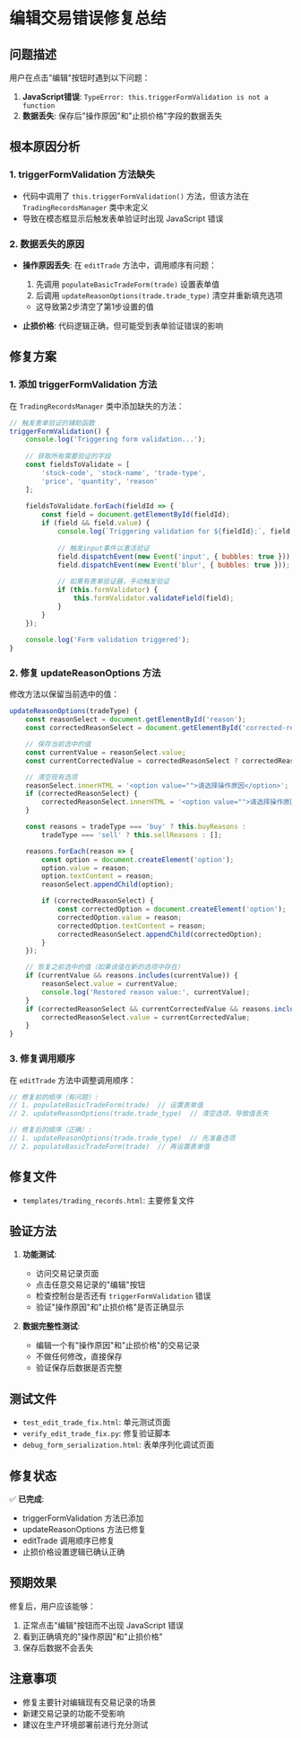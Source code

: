 # 编辑交易错误修复总结

## 问题描述

用户在点击"编辑"按钮时遇到以下问题：

1. **JavaScript错误**: `TypeError: this.triggerFormValidation is not a function`
2. **数据丢失**: 保存后"操作原因"和"止损价格"字段的数据丢失

## 根本原因分析

### 1. triggerFormValidation 方法缺失
- 代码中调用了 `this.triggerFormValidation()` 方法，但该方法在 `TradingRecordsManager` 类中未定义
- 导致在模态框显示后触发表单验证时出现 JavaScript 错误

### 2. 数据丢失的原因
- **操作原因丢失**: 在 `editTrade` 方法中，调用顺序有问题：
  1. 先调用 `populateBasicTradeForm(trade)` 设置表单值
  2. 后调用 `updateReasonOptions(trade.trade_type)` 清空并重新填充选项
  - 这导致第2步清空了第1步设置的值

- **止损价格**: 代码逻辑正确，但可能受到表单验证错误的影响

## 修复方案

### 1. 添加 triggerFormValidation 方法

在 `TradingRecordsManager` 类中添加缺失的方法：

```javascript
// 触发表单验证的辅助函数
triggerFormValidation() {
    console.log('Triggering form validation...');
    
    // 获取所有需要验证的字段
    const fieldsToValidate = [
        'stock-code', 'stock-name', 'trade-type', 
        'price', 'quantity', 'reason'
    ];
    
    fieldsToValidate.forEach(fieldId => {
        const field = document.getElementById(fieldId);
        if (field && field.value) {
            console.log(`Triggering validation for ${fieldId}:`, field.value);
            
            // 触发input事件以激活验证
            field.dispatchEvent(new Event('input', { bubbles: true }));
            field.dispatchEvent(new Event('blur', { bubbles: true }));
            
            // 如果有表单验证器，手动触发验证
            if (this.formValidator) {
                this.formValidator.validateField(field);
            }
        }
    });
    
    console.log('Form validation triggered');
}
```

### 2. 修复 updateReasonOptions 方法

修改方法以保留当前选中的值：

```javascript
updateReasonOptions(tradeType) {
    const reasonSelect = document.getElementById('reason');
    const correctedReasonSelect = document.getElementById('corrected-reason');

    // 保存当前选中的值
    const currentValue = reasonSelect.value;
    const currentCorrectedValue = correctedReasonSelect ? correctedReasonSelect.value : '';

    // 清空现有选项
    reasonSelect.innerHTML = '<option value="">请选择操作原因</option>';
    if (correctedReasonSelect) {
        correctedReasonSelect.innerHTML = '<option value="">请选择操作原因</option>';
    }

    const reasons = tradeType === 'buy' ? this.buyReasons :
        tradeType === 'sell' ? this.sellReasons : [];

    reasons.forEach(reason => {
        const option = document.createElement('option');
        option.value = reason;
        option.textContent = reason;
        reasonSelect.appendChild(option);

        if (correctedReasonSelect) {
            const correctedOption = document.createElement('option');
            correctedOption.value = reason;
            correctedOption.textContent = reason;
            correctedReasonSelect.appendChild(correctedOption);
        }
    });

    // 恢复之前选中的值（如果该值在新的选项中存在）
    if (currentValue && reasons.includes(currentValue)) {
        reasonSelect.value = currentValue;
        console.log('Restored reason value:', currentValue);
    }
    if (correctedReasonSelect && currentCorrectedValue && reasons.includes(currentCorrectedValue)) {
        correctedReasonSelect.value = currentCorrectedValue;
    }
}
```

### 3. 修复调用顺序

在 `editTrade` 方法中调整调用顺序：

```javascript
// 修复前的顺序（有问题）:
// 1. populateBasicTradeForm(trade)  // 设置表单值
// 2. updateReasonOptions(trade.trade_type)  // 清空选项，导致值丢失

// 修复后的顺序（正确）:
// 1. updateReasonOptions(trade.trade_type)  // 先准备选项
// 2. populateBasicTradeForm(trade)  // 再设置表单值
```

## 修复文件

- `templates/trading_records.html`: 主要修复文件

## 验证方法

1. **功能测试**:
   - 访问交易记录页面
   - 点击任意交易记录的"编辑"按钮
   - 检查控制台是否还有 `triggerFormValidation` 错误
   - 验证"操作原因"和"止损价格"是否正确显示

2. **数据完整性测试**:
   - 编辑一个有"操作原因"和"止损价格"的交易记录
   - 不做任何修改，直接保存
   - 验证保存后数据是否完整

## 测试文件

- `test_edit_trade_fix.html`: 单元测试页面
- `verify_edit_trade_fix.py`: 修复验证脚本
- `debug_form_serialization.html`: 表单序列化调试页面

## 修复状态

✅ **已完成**:
- triggerFormValidation 方法已添加
- updateReasonOptions 方法已修复
- editTrade 调用顺序已修复
- 止损价格设置逻辑已确认正确

## 预期效果

修复后，用户应该能够：
1. 正常点击"编辑"按钮而不出现 JavaScript 错误
2. 看到正确填充的"操作原因"和"止损价格"
3. 保存后数据不会丢失

## 注意事项

- 修复主要针对编辑现有交易记录的场景
- 新建交易记录的功能不受影响
- 建议在生产环境部署前进行充分测试